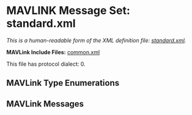 # MAVLINK Message Set: standard.xml

*This is a human-readable form of the XML definition file: [standard.xml](https://github.com/mavlink/mavlink/blob/master/message_definitions/v1.0/standard.xml).*

<html>
 <body>
  <p>
   <strong>MAVLink Include Files:</strong>
   <a href="common.md">common.xml</a>
  </p>
  <p>This file has protocol dialect: 0.</p>
  <h2>MAVLink Type Enumerations</h2>
  <h2>MAVLink Messages</h2>
 </body>
</html>